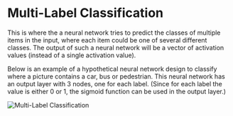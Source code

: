 # Multi-Label Classification

This is where the a neural network tries to predict the classes of multiple items in the input, where each item could be one of several different classes. The output of such a neural network will be a vector of activation values (instead of a single activation value).

Below is an example of a hypothetical neural network design to classify where a picture contains a car, bus or pedestrian. This neural network has an output layer with 3 nodes, one for each label. (Since for each label the value is either 0 or 1, the sigmoid function can be used in the output layer.)

![Multi-Label Classification](/MultiLabelClassification.PNG 'Multi-Label classification')

